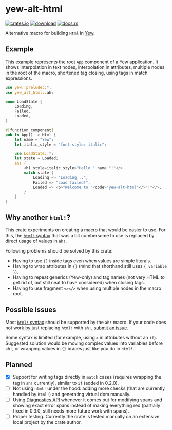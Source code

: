 # yew-alt-html

[![crates.io](https://img.shields.io/crates/v/yew-alt-html)](https://crates.io/crates/yew-alt-html)
[![download](https://img.shields.io/crates/d/yew-alt-html)](https://crates.io/crates/yew-alt-html)
[![docs.rs](https://docs.rs/yew-alt-html/badge.svg)](https://docs.rs/yew-alt-html)

Alternative macro for building `Html` in [Yew](https://yew.rs/).

## Example

This example represents the root `App` component of a Yew application.
It shows interpolation in text nodes, interpolation in attributes,
multiple nodes in the root of the macro, shortened tag closing,
using tags in match expressions.

```rust
use yew::prelude::*;
use yew_alt_html::ah;

enum LoadState {
    Loading,
    Failed,
    Loaded,
}

#[function_component]
pub fn App() -> Html {
    let name = "Yew";
    let italic_style = "font-style: italic";

    use LoadState::*;
    let state = Loaded;
    ah! {
        <h1 style=italic_style>"Hello " name "!"</>
        match state {
            Loading => "Loading...",
            Failed => "Load failed!",
            Loaded => <p>"Welcome to "<code>"yew-alt-html"</>"!"</>,
        }
    }
}
```

## Why another `html!`?

This crate experiments on creating a macro that would be easier to use.
For this, the [`html!` syntax](https://yew.rs/docs/concepts/html)
that was a bit cumbersome to use
is replaced by direct usage of values in `ah!`.

Following problems should be solved by this crate:

- Having to use `{}` inside tags even when values are simple literals.
- Having to wrap attributes in `{}`
  (mind that shorthand still uses `{ variable }`).
- Having to repeat generics (Yew-only) and tag names
  (not very HTML to get rid of, but still neat to have considered)
  when closing tags.
- Having to use fragment `<></>` when using multiple nodes in the macro root.

## Possible issues

Most [`html!` syntax](https://yew.rs/docs/concepts/html)
should be supported by the `ah!` macro.
If your code does not work by just replacing `html!` with `ah!`,
[submit an issue](https://github.com/kirillsemyonkin/yew-alt-html/issues).

Some syntax is limited (for example, using `>` in attributes without an `if`).
Suggested solution would be moving complex values into variables before `ah!`,
or wrapping values in `{}` braces just like you do in `html!`.

## Planned

- [x] Support for writing tags directly in `match` cases
      (requires wrapping the tag in `ah!` currently), similar to `if`
      (added in 0.2.0).
- [ ] Not using `html!` under the hood: adding more checks
      (that are currently handled by `html!`)
      and generating virtual dom manually.
- [ ] Using [Diagnostics API](https://github.com/rust-lang/rust/issues/54140)
      whenever it comes out for modifying spans and showing exact error spans
      instead of making everything red
      (partially fixed in 0.3.0, still needs more future work with spans).
- [ ] Proper testing. Currently the crate is tested manually on
      an extensive local project by the crate author.

